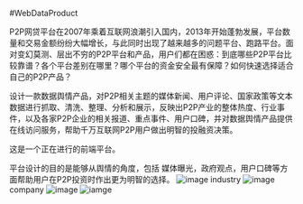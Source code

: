 #WebDataProduct

    
   P2P网贷平台在2007年乘着互联网浪潮引入国内，2013年开始蓬勃发展，平台数量和交易金额纷纷大幅增长，与此同时出现了越来越多的问题平台、跑路平台。面对变幻莫测、层出不穷的P2P平台和产品，用户们都在困惑：到底哪些P2P平台比较靠谱？各个平台差别在哪里？哪个平台的资金安全最有保障？如何快速选择适合自己的P2P产品？

   设计一款数据舆情产品，对P2P相关主题的媒体新闻、用户评论、国家政策等文本数据进行抓取、清洗、整理、分析和展示，反映出P2P产业的整体热度、行业事件，以及各家P2P企业的相关报道、重点事件、用户口碑，并对数据舆情产品提供在线访问服务，帮助千万互联网P2P用户做出明智的投融资决策。
   

  这是一个正在进行的前端平台。

  平台设计的目的是能够从舆情的角度，包括 媒体曝光，政府观点，用户口碑等方面帮助用户在P2P投资时作出更为明智的选择。
  ![image](https://github.com/miaofu/WebDataProduct/blob/master/show/0.png)
  industry
  ![image](https://github.com/miaofu/WebDataProduct/blob/master/show/1.png)
  company 
  ![image](https://github.com/miaofu/WebDataProduct/blob/master/2.1.png)
  ![iamge](https://github.com/miaofu/WebDataProduct/blob/master/show/3.png)
